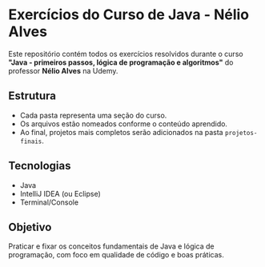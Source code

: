 # Exercícios do Curso de Java - Nélio Alves

Este repositório contém todos os exercícios resolvidos durante o curso **"Java - primeiros passos, lógica de programação e algoritmos"** do professor **Nélio Alves** na Udemy.

## Estrutura

- Cada pasta representa uma seção do curso.
- Os arquivos estão nomeados conforme o conteúdo aprendido.
- Ao final, projetos mais completos serão adicionados na pasta `projetos-finais`.

## Tecnologias

- Java
- IntelliJ IDEA (ou Eclipse)
- Terminal/Console

## Objetivo

Praticar e fixar os conceitos fundamentais de Java e lógica de programação, com foco em qualidade de código e boas práticas.

